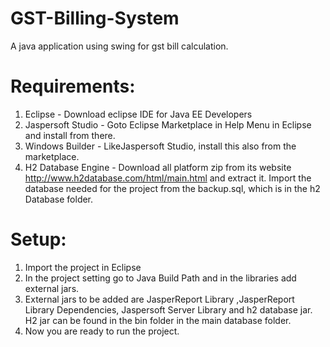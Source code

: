 # GST-Billing-System
A java application using swing for gst bill calculation.

# Requirements:
1. Eclipse - Download eclipse IDE for Java EE Developers
2. Jaspersoft Studio - Goto Eclipse Marketplace in Help Menu in Eclipse and install from there.
3. Windows Builder - LikeJaspersoft Studio, install this also from the marketplace.
4. H2 Database Engine - Download all platform zip from its website http://www.h2database.com/html/main.html and extract it. Import the database needed for the project from the backup.sql, which is in the h2 Database folder.

# Setup:
1. Import the project in Eclipse
2. In the project setting go to Java Build Path and in the libraries add external jars.
3. External jars to be added are JasperReport Library ,JasperReport Library Dependencies, Jaspersoft Server Library and h2 database jar.
   H2 jar can be found in the bin folder in the main database folder.
4. Now you are ready to run the project.
  
   
